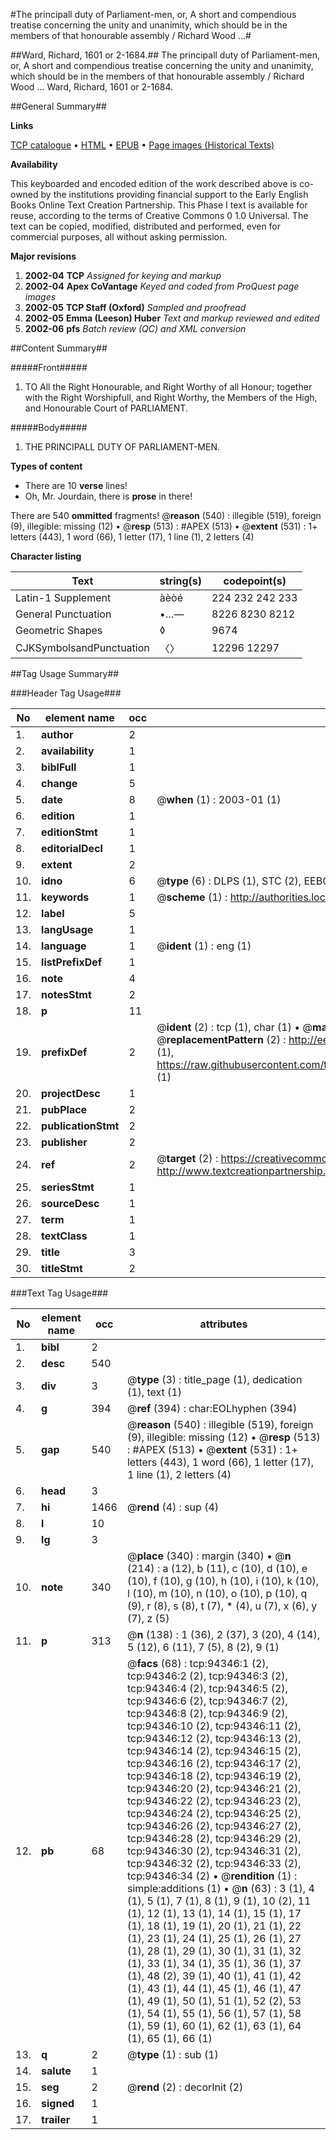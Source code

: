 #The principall duty of Parliament-men, or, A short and compendious treatise concerning the unity and unanimity, which should be in the members of that honourable assembly / Richard Wood ...#

##Ward, Richard, 1601 or 2-1684.##
The principall duty of Parliament-men, or, A short and compendious treatise concerning the unity and unanimity, which should be in the members of that honourable assembly / Richard Wood ...
Ward, Richard, 1601 or 2-1684.

##General Summary##

**Links**

[TCP catalogue](http://www.ota.ox.ac.uk/tcp/)  • 
[HTML](http://tei.it.ox.ac.uk/tcp/Texts-HTML/free/A67/A67551.html)  • 
[EPUB](http://tei.it.ox.ac.uk/tcp/Texts-EPUB/free/A67/A67551.epub) • 
[Page images (Historical Texts)](https://data.historicaltexts.jisc.ac.uk/view?pubId=eebo-12832920e&pageId=eebo-12832920e-94346-1)

**Availability**

This keyboarded and encoded edition of the
	       work described above is co-owned by the institutions
	       providing financial support to the Early English Books
	       Online Text Creation Partnership. This Phase I text is
	       available for reuse, according to the terms of Creative
	       Commons 0 1.0 Universal. The text can be copied,
	       modified, distributed and performed, even for
	       commercial purposes, all without asking permission.

**Major revisions**

1. __2002-04__ __TCP__ *Assigned for keying and markup*
1. __2002-04__ __Apex CoVantage__ *Keyed and coded from ProQuest page images*
1. __2002-05__ __TCP Staff (Oxford)__ *Sampled and proofread*
1. __2002-05__ __Emma (Leeson) Huber__ *Text and markup reviewed and edited*
1. __2002-06__ __pfs__ *Batch review (QC) and XML conversion*

##Content Summary##

#####Front#####

1. TO All the Right Honourable, and Right Worthy of all Honour; together with the Right Worshipfull, and Right Worthy, the Members of the High, and Honourable Court of PARLIAMENT.

#####Body#####

1. THE PRINCIPALL DUTY OF PARLIAMENT-MEN.

**Types of content**

  * There are 10 **verse** lines!
  * Oh, Mr. Jourdain, there is **prose** in there!

There are 540 **ommitted** fragments! 
 @__reason__ (540) : illegible (519), foreign (9), illegible: missing (12)  •  @__resp__ (513) : #APEX (513)  •  @__extent__ (531) : 1+ letters (443), 1 word (66), 1 letter (17), 1 line (1), 2 letters (4)

**Character listing**


|Text|string(s)|codepoint(s)|
|---|---|---|
|Latin-1 Supplement|àèòé|224 232 242 233|
|General Punctuation|•…—|8226 8230 8212|
|Geometric Shapes|◊|9674|
|CJKSymbolsandPunctuation|〈〉|12296 12297|

##Tag Usage Summary##

###Header Tag Usage###

|No|element name|occ|attributes|
|---|---|---|---|
|1.|__author__|2||
|2.|__availability__|1||
|3.|__biblFull__|1||
|4.|__change__|5||
|5.|__date__|8| @__when__ (1) : 2003-01 (1)|
|6.|__edition__|1||
|7.|__editionStmt__|1||
|8.|__editorialDecl__|1||
|9.|__extent__|2||
|10.|__idno__|6| @__type__ (6) : DLPS (1), STC (2), EEBO-CITATION (1), OCLC (1), VID (1)|
|11.|__keywords__|1| @__scheme__ (1) : http://authorities.loc.gov/ (1)|
|12.|__label__|5||
|13.|__langUsage__|1||
|14.|__language__|1| @__ident__ (1) : eng (1)|
|15.|__listPrefixDef__|1||
|16.|__note__|4||
|17.|__notesStmt__|2||
|18.|__p__|11||
|19.|__prefixDef__|2| @__ident__ (2) : tcp (1), char (1)  •  @__matchPattern__ (2) : ([0-9\-]+):([0-9IVX]+) (1), (.+) (1)  •  @__replacementPattern__ (2) : http://eebo.chadwyck.com/downloadtiff?vid=$1&page=$2 (1), https://raw.githubusercontent.com/textcreationpartnership/Texts/master/tcpchars.xml#$1 (1)|
|20.|__projectDesc__|1||
|21.|__pubPlace__|2||
|22.|__publicationStmt__|2||
|23.|__publisher__|2||
|24.|__ref__|2| @__target__ (2) : https://creativecommons.org/publicdomain/zero/1.0/ (1), http://www.textcreationpartnership.org/docs/. (1)|
|25.|__seriesStmt__|1||
|26.|__sourceDesc__|1||
|27.|__term__|1||
|28.|__textClass__|1||
|29.|__title__|3||
|30.|__titleStmt__|2||


###Text Tag Usage###

|No|element name|occ|attributes|
|---|---|---|---|
|1.|__bibl__|2||
|2.|__desc__|540||
|3.|__div__|3| @__type__ (3) : title_page (1), dedication (1), text (1)|
|4.|__g__|394| @__ref__ (394) : char:EOLhyphen (394)|
|5.|__gap__|540| @__reason__ (540) : illegible (519), foreign (9), illegible: missing (12)  •  @__resp__ (513) : #APEX (513)  •  @__extent__ (531) : 1+ letters (443), 1 word (66), 1 letter (17), 1 line (1), 2 letters (4)|
|6.|__head__|3||
|7.|__hi__|1466| @__rend__ (4) : sup (4)|
|8.|__l__|10||
|9.|__lg__|3||
|10.|__note__|340| @__place__ (340) : margin (340)  •  @__n__ (214) : a (12), b (11), c (10), d (10), e (10), f (10), g (10), h (10), i (10), k (10), l (10), m (10), n (10), o (10), p (10), q (9), r (8), s (8), t (7), * (4), u (7), x (6), y (7), z (5)|
|11.|__p__|313| @__n__ (138) : 1 (36), 2 (37), 3 (20), 4 (14), 5 (12), 6 (11), 7 (5), 8 (2), 9 (1)|
|12.|__pb__|68| @__facs__ (68) : tcp:94346:1 (2), tcp:94346:2 (2), tcp:94346:3 (2), tcp:94346:4 (2), tcp:94346:5 (2), tcp:94346:6 (2), tcp:94346:7 (2), tcp:94346:8 (2), tcp:94346:9 (2), tcp:94346:10 (2), tcp:94346:11 (2), tcp:94346:12 (2), tcp:94346:13 (2), tcp:94346:14 (2), tcp:94346:15 (2), tcp:94346:16 (2), tcp:94346:17 (2), tcp:94346:18 (2), tcp:94346:19 (2), tcp:94346:20 (2), tcp:94346:21 (2), tcp:94346:22 (2), tcp:94346:23 (2), tcp:94346:24 (2), tcp:94346:25 (2), tcp:94346:26 (2), tcp:94346:27 (2), tcp:94346:28 (2), tcp:94346:29 (2), tcp:94346:30 (2), tcp:94346:31 (2), tcp:94346:32 (2), tcp:94346:33 (2), tcp:94346:34 (2)  •  @__rendition__ (1) : simple:additions (1)  •  @__n__ (63) : 3 (1), 4 (1), 5 (1), 7 (1), 8 (1), 9 (1), 10 (2), 11 (1), 12 (1), 13 (1), 14 (1), 15 (1), 17 (1), 18 (1), 19 (1), 20 (1), 21 (1), 22 (1), 23 (1), 24 (1), 25 (1), 26 (1), 27 (1), 28 (1), 29 (1), 30 (1), 31 (1), 32 (1), 33 (1), 34 (1), 35 (1), 36 (1), 37 (1), 48 (2), 39 (1), 40 (1), 41 (1), 42 (1), 43 (1), 44 (1), 45 (1), 46 (1), 47 (1), 49 (1), 50 (1), 51 (1), 52 (2), 53 (1), 54 (1), 55 (1), 56 (1), 57 (1), 58 (1), 59 (1), 60 (1), 62 (1), 63 (1), 64 (1), 65 (1), 66 (1)|
|13.|__q__|2| @__type__ (1) : sub (1)|
|14.|__salute__|1||
|15.|__seg__|2| @__rend__ (2) : decorInit (2)|
|16.|__signed__|1||
|17.|__trailer__|1||

